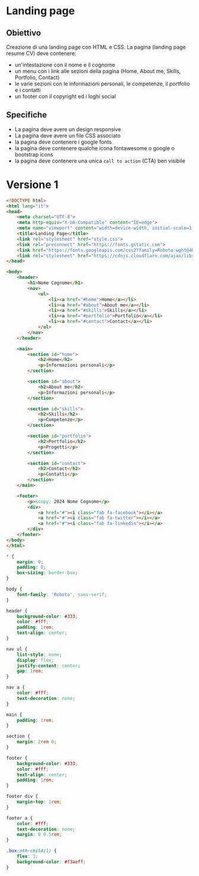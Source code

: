 # Landing page
## Obiettivo

Creazione di una landing page con HTML e CSS.
La pagina (landing page resume CV) deve contenere:

- un'intestazione con il nome e il cognome
- un menu con i link alle sezioni della pagina (Home, About me, Skills, Portfolio, Contact)
- le varie sezioni con le informazioni personali, le competenze, il portfolio e i contatti
- un footer con il copyright ed i loghi social

## Specifiche

- La pagina deve avere un design responsive
- La pagina deve avere un file CSS associato
- la pagina deve contenere i google fonts
- la pagina deve contenere qualche icona fontawesome o google o bootstrap icons
- la pagina deve contenere una unica `call to action` (CTA) ben visibile

# Versione 1

```html
<!DOCTYPE html>
<html lang="it">
<head>
    <meta charset="UTF-8">
    <meta http-equiv="X-UA-Compatible" content="IE=edge">
    <meta name="viewport" content="width=device-width, initial-scale=1.0">
    <title>Landing Page</title>
    <link rel="stylesheet" href="style.css">
    <link rel="preconnect" href="https://fonts.gstatic.com">
    <link href="https://fonts.googleapis.com/css2?family=Roboto:wght@400;700&display=swap" rel="stylesheet">
    <link rel="stylesheet" href="https://cdnjs.cloudflare.com/ajax/libs/font-awesome/5.15.4/css/all.min.css">
</head>

<body>
    <header>
        <h1>Nome Cognome</h1>
        <nav>
            <ul>
                <li><a href="#home">Home</a></li>
                <li><a href="#about">About me</a></li>
                <li><a href="#skills">Skills</a></li>
                <li><a href="#portfolio">Portfolio</a></li>
                <li><a href="#contact">Contact</a></li>
            </ul>
        </nav>
    </header>

    <main>
        <section id="home">
            <h2>Home</h2>
            <p>Informazioni personali</p>
        </section>

        <section id="about">
            <h2>About me</h2>
            <p>Informazioni personali</p>
        </section>

        <section id="skills">
            <h2>Skills</h2>
            <p>Competenze</p>
        </section>

        <section id="portfolio">
            <h2>Portfolio</h2>
            <p>Progetti</p>
        </section>

        <section id="contact">
            <h2>Contact</h2>
            <p>Contatti</p>
        </section>
    </main>

    <footer>
        <p>&copy; 2024 Nome Cognome</p>
        <div>
            <a href="#"><i class="fab fa-facebook"></i></a>
            <a href="#"><i class="fab fa-twitter"></i></a>
            <a href="#"><i class="fab fa-linkedin"></i></a>
        </div>
    </footer>
</body>
</html>
```

```css
* {
    margin: 0;
    padding: 0;
    box-sizing: border-box;
}

body {
    font-family: 'Roboto', sans-serif;
}

header {
    background-color: #333;
    color: #fff;
    padding: 1rem;
    text-align: center;
}

nav ul {
    list-style: none;
    display: flex;
    justify-content: center;
    gap: 1rem;
}

nav a {
    color: #fff;
    text-decoration: none;
}

main {
    padding: 1rem;
}

section {
    margin: 2rem 0;
}

footer {
    background-color: #333;
    color: #fff;
    text-align: center;
    padding: 1rem;
}

footer div {
    margin-top: 1rem;
}

footer a {
    color: #fff;
    text-decoration: none;
    margin: 0 0.5rem;
}

.box:nth-child(1) {
    flex: 1; 
    background-color: #f3aeff;
}
```
